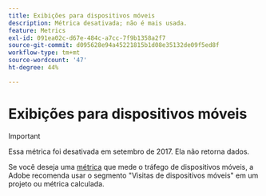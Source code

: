 ```yaml
---
title: Exibições para dispositivos móveis
description: Métrica desativada; não é mais usada.
feature: Metrics
exl-id: 091ea02c-d67e-484c-a7cc-7f9b1358a2f7
source-git-commit: d095628e94a45221815b1d08e35132de09f5ed8f
workflow-type: tm+mt
source-wordcount: '47'
ht-degree: 44%

---
```


# Exibições para dispositivos móveis

>[!IMPORTANT]
>
>Essa métrica foi desativada em setembro de 2017. Ela não retorna dados.

Se você deseja uma [métrica](overview.md) que mede o tráfego de dispositivos móveis, a Adobe recomenda usar o segmento &quot;Visitas de dispositivos móveis&quot; em um projeto ou métrica calculada.
